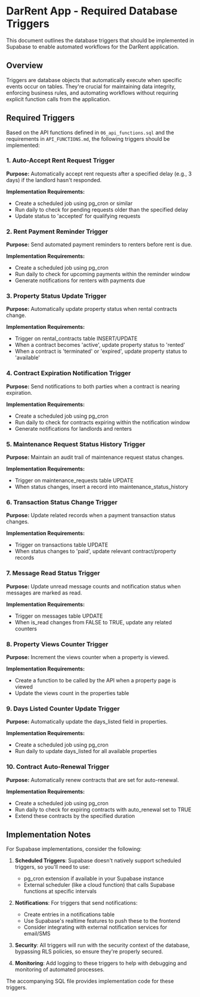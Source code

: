 # DarRent App - Required Database Triggers

This document outlines the database triggers that should be implemented in Supabase to enable automated workflows for the DarRent application.

## Overview

Triggers are database objects that automatically execute when specific events occur on tables. They're crucial for maintaining data integrity, enforcing business rules, and automating workflows without requiring explicit function calls from the application.

## Required Triggers

Based on the API functions defined in `06_api_functions.sql` and the requirements in `API_FUNCTIONS.md`, the following triggers should be implemented:

### 1. Auto-Accept Rent Request Trigger

**Purpose:** Automatically accept rent requests after a specified delay (e.g., 3 days) if the landlord hasn't responded.

**Implementation Requirements:**
- Create a scheduled job using pg_cron or similar
- Run daily to check for pending requests older than the specified delay
- Update status to 'accepted' for qualifying requests

### 2. Rent Payment Reminder Trigger

**Purpose:** Send automated payment reminders to renters before rent is due.

**Implementation Requirements:**
- Create a scheduled job using pg_cron
- Run daily to check for upcoming payments within the reminder window
- Generate notifications for renters with payments due

### 3. Property Status Update Trigger

**Purpose:** Automatically update property status when rental contracts change.

**Implementation Requirements:**
- Trigger on rental_contracts table INSERT/UPDATE
- When a contract becomes 'active', update property status to 'rented'
- When a contract is 'terminated' or 'expired', update property status to 'available'

### 4. Contract Expiration Notification Trigger

**Purpose:** Send notifications to both parties when a contract is nearing expiration.

**Implementation Requirements:**
- Create a scheduled job using pg_cron
- Run daily to check for contracts expiring within the notification window
- Generate notifications for landlords and renters

### 5. Maintenance Request Status History Trigger

**Purpose:** Maintain an audit trail of maintenance request status changes.

**Implementation Requirements:**
- Trigger on maintenance_requests table UPDATE
- When status changes, insert a record into maintenance_status_history

### 6. Transaction Status Change Trigger

**Purpose:** Update related records when a payment transaction status changes.

**Implementation Requirements:**
- Trigger on transactions table UPDATE
- When status changes to 'paid', update relevant contract/property records

### 7. Message Read Status Trigger

**Purpose:** Update unread message counts and notification status when messages are marked as read.

**Implementation Requirements:**
- Trigger on messages table UPDATE
- When is_read changes from FALSE to TRUE, update any related counters

### 8. Property Views Counter Trigger

**Purpose:** Increment the views counter when a property is viewed.

**Implementation Requirements:**
- Create a function to be called by the API when a property page is viewed
- Update the views count in the properties table

### 9. Days Listed Counter Update Trigger

**Purpose:** Automatically update the days_listed field in properties.

**Implementation Requirements:**
- Create a scheduled job using pg_cron
- Run daily to update days_listed for all available properties

### 10. Contract Auto-Renewal Trigger

**Purpose:** Automatically renew contracts that are set for auto-renewal.

**Implementation Requirements:**
- Create a scheduled job using pg_cron
- Run daily to check for expiring contracts with auto_renewal set to TRUE
- Extend these contracts by the specified duration

## Implementation Notes

For Supabase implementations, consider the following:

1. **Scheduled Triggers**: Supabase doesn't natively support scheduled triggers, so you'll need to use:
   - pg_cron extension if available in your Supabase instance
   - External scheduler (like a cloud function) that calls Supabase functions at specific intervals
   
2. **Notifications**: For triggers that send notifications:
   - Create entries in a notifications table
   - Use Supabase's realtime features to push these to the frontend
   - Consider integrating with external notification services for email/SMS

3. **Security**: All triggers will run with the security context of the database, bypassing RLS policies, so ensure they're properly secured.

4. **Monitoring**: Add logging to these triggers to help with debugging and monitoring of automated processes.

The accompanying SQL file provides implementation code for these triggers. 